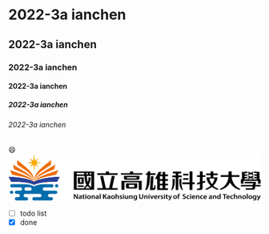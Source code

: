 # 2022-3a ianchen
## 2022-3a ianchen
### 2022-3a ianchen
#### 2022-3a ianchen
##### 2022-3a ianchen
###### 2022-3a ianchen

:smile:
![](nkust.png)

- [ ] todo list
- [x] done
